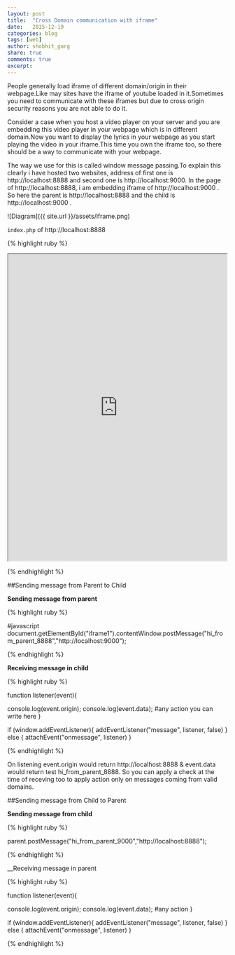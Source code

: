 ```yaml
---
layout: post
title:  "Cross Domain communication with iframe"
date:   2015-12-19
categories: blog
tags: [web]
author: shobhit_garg
share: true
comments: true
excerpt:
---
```



People generally load iframe of different domain/origin in their webpage.Like may sites have the iframe of youtube loaded in it.Sometimes you need to communicate with these iframes but due to cross origin security reasons you are not able to do it.

Consider a case when you host a video player on your server and you are embedding this video player in your webpage which is in different domain.Now you want to display the lyrics in your webpage as you start playing the video in your iframe.This time you own the iframe too, so there should be a way to communicate with your webpage.


The way we use for this is called window message passing.To explain this clearly i have hosted two websites, address of first one is http://localhost:8888 and second one is http://localhost:9000. In the page of http://localhost:8888, i am embedding iframe of http://localhost:9000 . So here the parent is http://localhost:8888 and the child is http://localhost:9000 .


![Diagram]({{ site.url }}/assets/iframe.png)


`index.php` of http://localhost:8888

{% highlight ruby %}
<body>

<iframe id = "iframe1" name = "iframe1" src = "http://localhost:9000"  height = "700px"  width = "500px">
</iframe>

</body>

{% endhighlight %}

##Sending message from Parent to Child

__Sending message from parent__

{% highlight ruby %}

 #javascript
 document.getElementById("iframe1").contentWindow.postMessage("hi_from_parent_8888","http://localhost:9000");

{% endhighlight %}




 __Receiving message in child__

{% highlight ruby %}

function listener(event){
 
  console.log(event.origin);
  console.log(event.data);
  #any action you can write here
}

if (window.addEventListener){
  addEventListener("message", listener, false)
} else {
  attachEvent("onmessage", listener)
}

{% endhighlight %}

On listening event.origin would return http://localhost:8888 & event.data would return test hi_from_parent_8888. So you can apply a check at the time of receving too to apply action only on messages coming from valid domains.


##Sending message from Child to Parent 

__Sending message from child__

{% highlight ruby %}

parent.postMessage("hi_from_parent_9000","http://localhost:8888");

{% endhighlight %}

__Receiving message in parent

{% highlight ruby %}

 function listener(event){
 
  console.log(event.origin);
  console.log(event.data);
  #any action
}

if (window.addEventListener){
  addEventListener("message", listener, false)
} else {
  attachEvent("onmessage", listener)
}

{% endhighlight %}